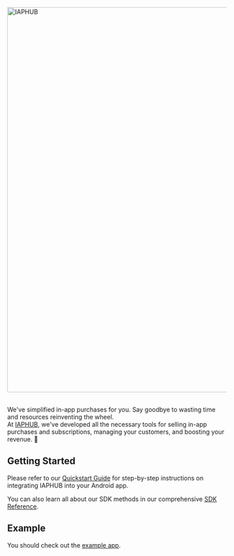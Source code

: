 <a href="https://www.iaphub.com" title="IAPHUB">
  <img width=882px src="https://www.iaphub.com/img/github/github-android-ad.png" alt="IAPHUB">
</a>
<br/>
<br/>

We've simplified in-app purchases for you. Say goodbye to wasting time and resources reinventing the wheel.<br/>
At [IAPHUB](https://www.iaphub.com), we've developed all the necessary tools for selling in-app purchases and subscriptions, managing your customers, and boosting your revenue. 🚀
<br/>

## Getting Started

Please refer to our [Quickstart Guide](https://www.iaphub.com/docs/getting-started/?sdk=android) for step-by-step instructions on integrating IAPHUB into your Android app.

You can also learn all about our SDK methods in our comprehensive [SDK Reference](https://www.iaphub.com/docs/sdk-reference/?sdk=android).

## Example

You should check out the [example app](https://github.com/iaphub/iaphub-android-sdk/tree/master/examples).
<br/>